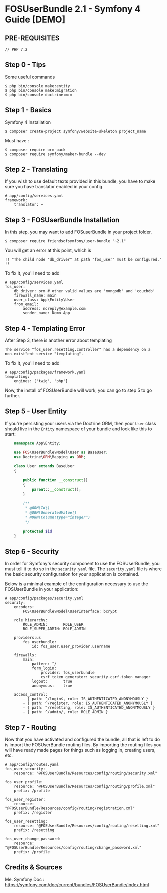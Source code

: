 # FOSUserBundle 2.1 - Symfony 4 Guide [DEMO]

## PRE-REQUISITES

	// PHP 7.2

## Step 0 - Tips
Some useful commands
	
	$ php bin/console make:entity
	$ php bin/console make:migration
	$ php bin/console doctrine:m:m

## Step 1 - Basics
Symfony 4 Installation
		
	$ composer create-project symfony/website-skeleton project_name
		
Must have : 
	
	$ composer require orm-pack
	$ composer require symfony/maker-bundle --dev
	
	
	
## Step 2 - Translating
If you wish to use default texts provided in this bundle, you have to make sure you have translator enabled in your config.

	# app/config/services.yaml
	framework:
		translator: ~
		
## Step 3 - FOSUserBundle Installation
In this step, you may want to add FOSuserBundle in your project folder.
		
	$ composer require friendsofsymfony/user-bundle "~2.1"

You will get an error at this point, which is 
		
	!! "The child node "db_driver" at path "fos_user" must be configured." !!
		
To fix it, you'll need to add 
	
	# app/config/services.yaml	
	fos_user:
		db_driver: orm # other valid values are 'mongodb' and 'couchdb'
		firewall_name: main
		user_class: App\Entity\User 
		from_email:
			address: noreply@example.com
			sender_name: Demo App



## Step 4 - Templating Error
After Step 3, there is another error about templating
		
	The service "fos_user.resetting.controller" has a dependency on a 
	non-exist"ent service "templating".  
	
To fix it, you'll need to add
	
	# app/config/packages/framework.yaml	
	templating:
		engines: ['twig', 'php']

Now, the install of FOSUserBundle will work, you can go to step 5 to go further.

## Step 5 - User Entity 
If you're persisting your users via the Doctrine ORM, then your `User` class should live in the `Entity` namespace of your bundle and look like this to start:

```php
	namespace App\Entity;

	use FOS\UserBundle\Model\User as BaseUser;
	use Doctrine\ORM\Mapping as ORM;
		
	class User extends BaseUser
	{
			
		public function __construct()
		{
			parent::__construct();
		}
	    
	    /**
	     * @ORM\Id()
	     * @ORM\GeneratedValue()
	     * @ORM\Column(type="integer")
	     */
		
		protected $id	
	}
```
	
## Step 6 - Security 
In order for Symfony's security component to use the FOSUserBundle, you must tell it to do so in the  `security.yaml` file. The  `security.yaml` file is where the basic security configuration for your application is contained.

Below is a minimal example of the configuration necessary to use the FOSUserBundle in your application:

	# app/config/packages/security.yaml
	security:
		encoders:
			FOS\UserBundle\Model\UserInterface: bcrypt

		role_hierarchy:
			ROLE_ADMIN:       ROLE_USER
			ROLE_SUPER_ADMIN: ROLE_ADMIN
				
		providers:us
			fos_userbundle:
				id: fos_user.user_provider.username

		firewalls:
			main:
				pattern: ^/
				form_login:
					provider: fos_userbundle
					csrf_token_generator: security.csrf.token_manager
				logout:       true
				anonymous:    true

		access_control:
			- { path: ^/login$, role: IS_AUTHENTICATED_ANONYMOUSLY }
			- { path: ^/register, role: IS_AUTHENTICATED_ANONYMOUSLY }
			- { path: ^/resetting, role: IS_AUTHENTICATED_ANONYMOUSLY }
			- { path: ^/admin/, role: ROLE_ADMIN }




## Step 7 - Routing 
Now that you have activated and configured the bundle, all that is left to do is import the FOSUserBundle routing files.
By importing the routing files you will have ready made pages for things such as logging in, creating users, etc.

	# app/config/routes.yaml
	fos_user_security:
		resource: "@FOSUserBundle/Resources/config/routing/security.xml"

	fos_user_profile:
		resource: "@FOSUserBundle/Resources/config/routing/profile.xml"
		prefix: /profile

	fos_user_register:
		resource: "@FOSUserBundle/Resources/config/routing/registration.xml"
		prefix: /register

	fos_user_resetting:
		resource: "@FOSUserBundle/Resources/config/routing/resetting.xml"
		prefix: /resetting

	fos_user_change_password:
		resource: "@FOSUserBundle/Resources/config/routing/change_password.xml"
		prefix: /profile

## Credits & Sources

Me.
Symfony Doc : https://symfony.com/doc/current/bundles/FOSUserBundle/index.html
